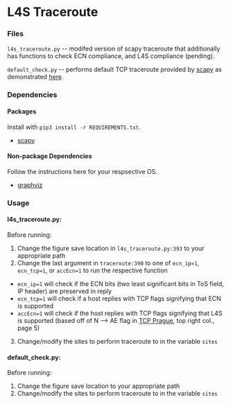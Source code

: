 # L4S Traceroute

### Files

`l4s_traceroute.py` -- modifed version of scapy traceroute that additionally has functions to check ECN compliance, and L4S compliance (pending).

`default_check.py` -- performs default TCP traceroute provided by [scapy](https://scapy.net/) as demonstrated [here](https://scapy.readthedocs.io/en/latest/usage.html#tcp-traceroute).

### Dependencies

#### Packages
Install with `pip3 install -r REQUIREMENTS.txt`.
* [scapy](https://scapy.net/)

#### Non-package Dependencies
Follow the instructions here for your respsective OS.
* [graphviz](https://graphviz.org/download/)

### Usage

#### l4s_traceroute.py:

Before running:
1. Change the figure save location in `l4s_traceroute.py:393` to your appropriate path
2. Change the last argument in `traceroute:390` to one of `ecn_ip=1`, `ecn_tcp=1`, or `accEcn=1` to run the respective function
  * `ecn_ip=1` will check if the ECN bits (two least significant bits in ToS field, IP header) are preserved in reply
  * `ecn_tcp=1` will check if a host replies with TCP flags signifying that ECN is supported
  * `accEcn=1` will check if the host replies with TCP flags signifying that L4S is supported (based off of N --> AE flag in [TCP Prague](https://www.bobbriscoe.net/projects/latency/tcp-prague-netdev0x13.pdf), top right col., page 5)  
3. Change/modify the sites to perform traceroute to in the variable `sites`

#### default_check.py:

Before running:
1. Change the figure save location to your appropriate path
2. Change/modify the sites to perform traceroute to in the variable `sites`
